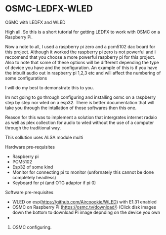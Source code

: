 # OSMC-LEDFX-WLED
OSMC with LEDFX and WLED

High all. So this is a short tutorial for getting LEDFX to work with OSMC on a Raspberry Pi.

Now a note to all, I used a raspberry pi zero and a pcm5102 dac board for this project. Although it worked the raspberry pi zero is not powerful and i reccomend that you choose a more powerful raspberry pi for this project. 
Also to note that some of these options will be different depending the type of device you have and the configuration. An example of this is if you have the inbuilt audio out in raspberry pi 1,2,3 etc and will affect the numbering of some configurations

I will do my best to demonstrate this to you.

Im not going to go through configuring and installing osmc on a raspberry step by step nor wled on a esp32. There is better documentation that will take you through the intallation of those softwares then this one.

Reason for this was to implement a solution that intergrates internet radaio as well as plex collection for audio to wled without the use of a computer through the traditional way.

This sollution uses ALSA module multi

Hardware pre-requisites
* Raspberry pi
* PCM5102
* Esp32 of some kind
* Monitor for connecting pi to monitor (unfornately this cannot be done completely headless)
* Keyboard for pi (and OTG adaptor if pi 0)



Software pre-requisites
* WLED on esp(https://github.com/Aircoookie/WLED) with E1.31 enabled
* OSMC on Raspberry Pi (https://osmc.tv/download/) (Click disk images down the bottom to download Pi image depnding on the device you own
* 


1. OSMC configuring.

